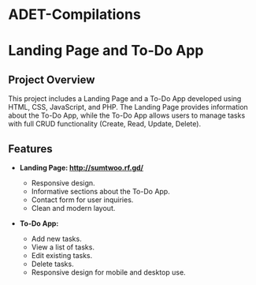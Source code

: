 # ADET-Compilations


# Landing Page and To-Do App

## Project Overview
This project includes a Landing Page and a To-Do App developed using HTML, CSS, JavaScript, and PHP. The Landing Page provides information about the To-Do App, while the To-Do App allows users to manage tasks with full CRUD functionality (Create, Read, Update, Delete).

## Features
- **Landing Page: http://sumtwoo.rf.gd/**
  - Responsive design.
  - Informative sections about the To-Do App.
  - Contact form for user inquiries.
  - Clean and modern layout.

- **To-Do App:**
  - Add new tasks.
  - View a list of tasks.
  - Edit existing tasks.
  - Delete tasks.
  - Responsive design for mobile and desktop use.

